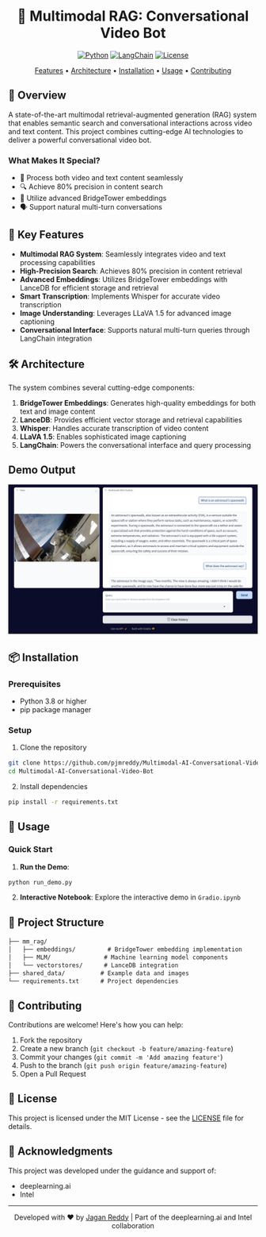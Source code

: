 <div align="center">

# 🤖 Multimodal RAG: Conversational Video Bot

[![Python](https://img.shields.io/badge/Python-3.8%2B-blue)](https://www.python.org/)
[![LangChain](https://img.shields.io/badge/LangChain-Powered-green)](https://github.com/hwchase17/langchain)
[![License](https://img.shields.io/badge/License-MIT-yellow.svg)](https://opensource.org/licenses/MIT)

[Features](#-key-features) • [Architecture](#%EF%B8%8F-architecture) • [Installation](#-installation) • [Usage](#-usage) • [Contributing](#-contributing)

</div>

## 🎯 Overview

A state-of-the-art multimodal retrieval-augmented generation (RAG) system that enables semantic search and conversational interactions across video and text content. This project combines cutting-edge AI technologies to deliver a powerful conversational video bot.

### What Makes It Special?
- 🎥 Process both video and text content seamlessly
- 🔍 Achieve 80% precision in content search
- 🧠 Utilize advanced BridgeTower embeddings
- 🗣️ Support natural multi-turn conversations

## 🌟 Key Features

- **Multimodal RAG System**: Seamlessly integrates video and text processing capabilities
- **High-Precision Search**: Achieves 80% precision in content retrieval
- **Advanced Embeddings**: Utilizes BridgeTower embeddings with LanceDB for efficient storage and retrieval
- **Smart Transcription**: Implements Whisper for accurate video transcription
- **Image Understanding**: Leverages LLaVA 1.5 for advanced image captioning
- **Conversational Interface**: Supports natural multi-turn queries through LangChain integration

## 🛠️ Architecture

The system combines several cutting-edge components:

1. **BridgeTower Embeddings**: Generates high-quality embeddings for both text and image content
2. **LanceDB**: Provides efficient vector storage and retrieval capabilities
3. **Whisper**: Handles accurate transcription of video content
4. **LLaVA 1.5**: Enables sophisticated image captioning
5. **LangChain**: Powers the conversational interface and query processing

## Demo Output
![Live Demo](Output.jpg)


## 📦 Installation

### Prerequisites
- Python 3.8 or higher
- pip package manager

### Setup
1. Clone the repository
```bash
git clone https://github.com/pjmreddy/Multimodal-AI-Conversational-Video-Bot
cd Multimodal-AI-Conversational-Video-Bot
```

2. Install dependencies
```bash
pip install -r requirements.txt
```

## 🚀 Usage

### Quick Start
1. **Run the Demo**:
```bash
python run_demo.py
```

2. **Interactive Notebook**:
Explore the interactive demo in `Gradio.ipynb`

## 📁 Project Structure

```
├── mm_rag/
│   ├── embeddings/         # BridgeTower embedding implementation
│   ├── MLM/               # Machine learning model components
│   └── vectorstores/      # LanceDB integration
├── shared_data/          # Example data and images
└── requirements.txt      # Project dependencies
```

## 👥 Contributing

Contributions are welcome! Here's how you can help:

1. Fork the repository
2. Create a new branch (`git checkout -b feature/amazing-feature`)
3. Commit your changes (`git commit -m 'Add amazing feature'`)
4. Push to the branch (`git push origin feature/amazing-feature`)
5. Open a Pull Request

## 📄 License

This project is licensed under the MIT License - see the [LICENSE](LICENSE) file for details.

## 🤝 Acknowledgments

This project was developed under the guidance and support of:
- deeplearning.ai
- Intel

<div align="center">

---

Developed with ❤️ by [Jagan Reddy](mailto:peravali810@gmail.com) | Part of the deeplearning.ai and Intel collaboration

</div>



